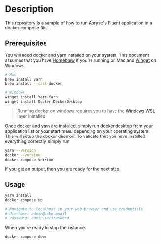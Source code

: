 # Description

This repository is a sample of how to run Apryse's Fluent application in a
docker compose file.

## Prerequisites

You will need docker and yarn installed on your system. This document assumes
that you have [Homebrew](https://brew.sh/) if you're running on Mac and
[Winget](https://learn.microsoft.com/en-us/windows/package-manager/winget/) on
Windows.

```sh
# Mac
brew install yarn
brew install --cask docker

# Windows
winget install Yarn.Yarn
winget install Docker.DockerDesktop
```

> Running docker on windows requires you to have the
> [Windows WSL](https://docs.docker.com/desktop/setup/install/windows-install/)
> layer installed.

Once docker and yarn are installed, simply run docker desktop from your
application list or your start menu depending on your operating system. This
will setup the docker daemon. To validate that you have installed everything
correctly, simply run

```sh
yarn --version
docker --version
docker compose version
```

If you get an output, then you are ready for the next step.

## Usage

```sh
yarn install
docker compose up

# Navigate to localhost in your web browser and use credentials
# Username: admin@fake.email
# Password: admin-pa73305word
```

When you're ready to stop the instance.

```sh
docker compose down
```
